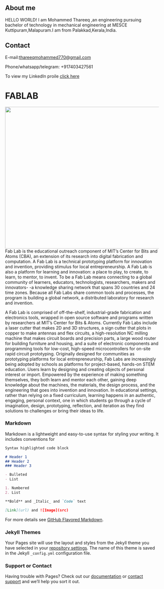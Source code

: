 ## About me

HELLO WORLD! I am Mohammed Thareeq ,an engineering pursuing bachelor of technology in mechanical engineering at MESCE Kuttipuram,Malapuram.I am from
 Palakkad,Kerala,India.
 
## Contact 
 
 E-mail:thareeqmohammed770@gmail.com
 
 Phone/whatsapp/telegram: +917403427561 
 
 To view my LinkedIn proile [click here]( https://www.linkedin.com/in/mohammed-thareeq-a34884141/)

# FABLAB
<img src="P1.jpg" height="465" width="900">
Fab Lab is the educational outreach component of MIT’s Center for Bits and Atoms (CBA), an extension of its research into digital fabrication and computation. A Fab Lab is a technical prototyping platform for innovation and invention, providing stimulus for local entrepreneurship. A Fab Lab is also a platform for learning and innovation: a place to play, to create, to learn, to mentor, to invent. To be a Fab Lab means connecting to a global community of learners, educators, technologists, researchers, makers and innovators- -a knowledge sharing network that spans 30 countries and 24 time zones. Because all Fab Labs share common tools and processes, the program is building a global network, a distributed laboratory for research and invention.

A Fab Lab is comprised of off-the-shelf, industrial-grade fabrication and electronics tools, wrapped in open source software and programs written by researchers at MIT’s Center for Bits & Atoms. Currently Fab Labs include a laser cutter that makes 2D and 3D structures, a sign cutter that plots in copper to make antennas and flex circuits, a high-resolution NC milling machine that makes circuit boards and precision parts, a large wood router for building furniture and housing, and a suite of electronic components and programming tools for low-cost, high-speed microcontrollers for on-site rapid circuit prototyping. Originally designed for communities as prototyping platforms for local entrepreneurship, Fab Labs are increasingly being adopted by schools as platforms for project-based, hands-on STEM education. Users learn by designing and creating objects of personal interest or import. Empowered by the experience of making something themselves, they both learn and mentor each other, gaining deep knowledge about the machines, the materials, the design process, and the engineering that goes into invention and innovation. In educational settings, rather than relying on a fixed curriculum, learning happens in an authentic, engaging, personal context, one in which students go through a cycle of imagination, design, prototyping, reflection, and iteration as they find solutions to challenges or bring their ideas to life.
### Markdown

Markdown is a lightweight and easy-to-use syntax for styling your writing. It includes conventions for

```markdown
Syntax highlighted code block

# Header 1
## Header 2
### Header 3

- Bulleted
- List

1. Numbered
2. List

**Bold** and _Italic_ and `Code` text

[Link](url) and ![Image](src)
```

For more details see [GitHub Flavored Markdown](https://guides.github.com/features/mastering-markdown/).

### Jekyll Themes

Your Pages site will use the layout and styles from the Jekyll theme you have selected in your [repository settings](https://github.com/thareeqmohammed95/thareeqmohammed95.github.io/settings). The name of this theme is saved in the Jekyll `_config.yml` configuration file.

### Support or Contact

Having trouble with Pages? Check out our [documentation](https://help.github.com/categories/github-pages-basics/) or [contact support](https://github.com/contact) and we’ll help you sort it out.
